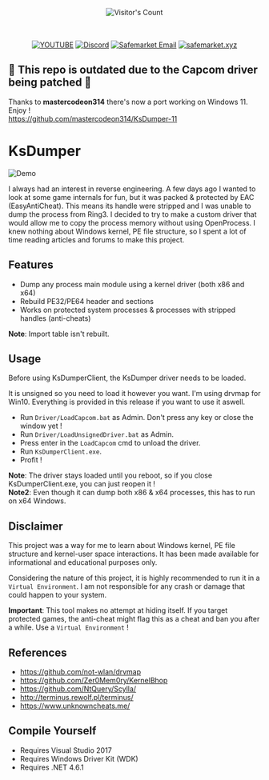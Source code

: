 <br/><br/>
<div align="center"> 
  <img src="https://profile-counter.glitch.me/Zhodisov/count.svg" alt="Visitor's Count" />
</div>
<br/><br/>

<div align="center">
  
[![YOUTUBE](https://img.shields.io/badge/Youtube-fc0000?style=for-the-badge&logo=YOUTUBE&logoColor=white)](https://www.youtube.com/@Jodis974)
[![Discord](https://img.shields.io/badge/Discord-6a85b9?style=for-the-badge&logo=discord&logoColor=white)](https://safemarket.xyz/discord)
[![Safemarket Email](https://img.shields.io/badge/safemarket_email-333333?style=for-the-badge&logo=gmail&logoColor=red)](mailto:support-checkout@safemarket.xyz)
[![safemarket.xyz](https://img.shields.io/badge/safemarket.xyz-0077B5?style=for-the-badge&logo=internet&logoColor=white)](https://safemarket.xyz/)

</div>


## 🔴 This repo is outdated due to the Capcom driver being patched 🔴
Thanks to **mastercodeon314** there's now a port working on Windows 11. Enjoy !  
https://github.com/mastercodeon314/KsDumper-11

# KsDumper
![Demo](https://i.imgur.com/6XyMDxa.gif)

I always had an interest in reverse engineering. A few days ago I wanted to look at some game internals for fun, but it was packed & protected by EAC (EasyAntiCheat).
This means its handle were stripped and I was unable to dump the process from Ring3. I decided to try to make a custom driver that would allow me to copy the process memory without using OpenProcess.
I knew nothing about Windows kernel, PE file structure, so I spent a lot of time reading articles and forums to make this project.

## Features
- Dump any process main module using a kernel driver (both x86 and x64)
- Rebuild PE32/PE64 header and sections
- Works on protected system processes & processes with stripped handles (anti-cheats)

**Note**: Import table isn't rebuilt.

## Usage
Before using KsDumperClient, the KsDumper driver needs to be loaded.

It is unsigned so you need to load it however you want. I'm using drvmap for Win10.
Everything is provided in this release if you want to use it aswell.

- Run `Driver/LoadCapcom.bat` as Admin. Don't press any key or close the window yet !
- Run `Driver/LoadUnsignedDriver.bat` as Admin.
- Press enter in the `LoadCapcom` cmd to unload the driver.
- Run `KsDumperClient.exe`.
- Profit !

**Note**: The driver stays loaded until you reboot, so if you close KsDumperClient.exe, you can just reopen it !  
**Note2**: Even though it can dump both x86 & x64 processes, this has to run on x64 Windows.

## Disclaimer
This project was a way for me to learn about Windows kernel, PE file structure and kernel-user space interactions. It has been made available for informational and educational purposes only.

Considering the nature of this project, it is highly recommended to run it in a `Virtual Environment`. I am not responsible for any crash or damage that could happen to your system.

**Important**: This tool makes no attempt at hiding itself. If you target protected games, the anti-cheat might flag this as a cheat and ban you after a while. Use a `Virtual Environment` !

## References
- https://github.com/not-wlan/drvmap
- https://github.com/Zer0Mem0ry/KernelBhop
- https://github.com/NtQuery/Scylla/
- http://terminus.rewolf.pl/terminus/
- https://www.unknowncheats.me/

## Compile Yourself
- Requires Visual Studio 2017
- Requires Windows Driver Kit (WDK)
- Requires .NET 4.6.1
